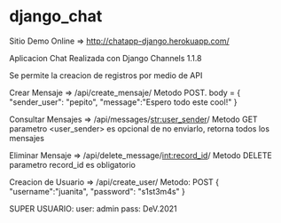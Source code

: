 # django_chat


Sitio Demo Online => http://chatapp-django.herokuapp.com/

Aplicacion Chat Realizada con Django Channels 1.1.8

Se permite la creacion de registros por medio de API

Crear Mensaje  =>  /api/create_mensaje/
  Metodo POST.
  body = {
    "sender_user": "pepito",
    "message":"Espero todo este cool!"
  }


 Consultar Mensajes => /api/messages/<str:user_sender>/
    Metodo GET
    parametro <user_sender> es opcional de no enviarlo, retorna todos los mensajes


  Eliminar Mensaje => /api/delete_message/<int:record_id>/
  Metodo DELETE
  parametro record_id es obligatorio
  
  
  
  Creacion de Usuario => /api/create_user/
  Metodo: POST
  {   
    "username":"juanita",
    "password": "s1st3m4s"
  }
  
  
 SUPER USUARIO:
 user: admin
 pass: DeV.2021
 
 
